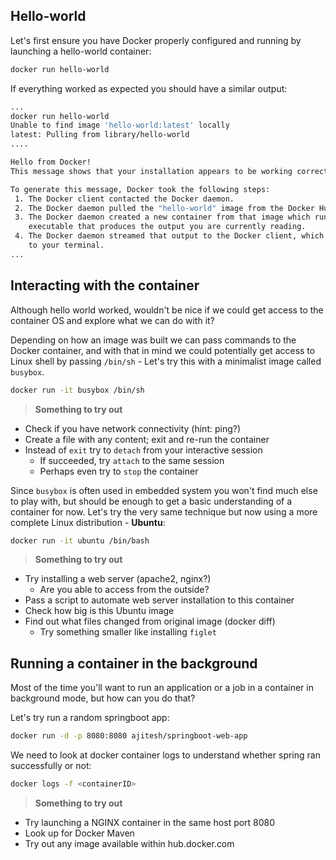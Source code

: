 ## Hello-world

Let's first ensure you have Docker properly configured and running by launching a hello-world container:

```bash
docker run hello-world
```

If everything worked as expected you should have a similar output:

```bash
...
docker run hello-world
Unable to find image 'hello-world:latest' locally
latest: Pulling from library/hello-world
....

Hello from Docker!
This message shows that your installation appears to be working correctly.

To generate this message, Docker took the following steps:
 1. The Docker client contacted the Docker daemon.
 2. The Docker daemon pulled the "hello-world" image from the Docker Hub.
 3. The Docker daemon created a new container from that image which runs the
    executable that produces the output you are currently reading.
 4. The Docker daemon streamed that output to the Docker client, which sent it
    to your terminal.
...
```

## Interacting with the container

Although hello world worked, wouldn't be nice if we could get access to the container OS and explore what we can do with it?

Depending on how an image was built we can pass commands to the Docker container, and with that in mind we could potentially get access to Linux shell by passing `/bin/sh` - Let's try this with a minimalist image called `busybox`.

```bash
docker run -it busybox /bin/sh
```

> **Something to try out**

* Check if you have network connectivity (hint: ping?)
* Create a file with any content; exit and re-run the container
* Instead of `exit` try to `detach` from your interactive session
    - If succeeded, try `attach` to the same session
    - Perhaps even try to `stop` the container

Since `busybox` is often used in embedded system you won't find much else to play with, but should be enough to get a basic understanding of a container for now. Let's try the very same technique but now using a more complete Linux distribution - **Ubuntu**:

```bash
docker run -it ubuntu /bin/bash
```

> **Something to try out**

* Try installing a web server (apache2, nginx?)
    - Are you able to access from the outside?
* Pass a script to automate web server installation to this container
* Check how big is this Ubuntu image
* Find out what files changed from original image (docker diff)
    - Try something smaller like installing `figlet`


## Running a container in the background

Most of the time you'll want to run an application or a job in a container in background mode, but how can you do that?

Let's try run a random springboot app:

```bash
docker run -d -p 8080:8080 ajitesh/springboot-web-app
```

We need to look at docker container logs to understand whether spring ran successfully or not:

```bash
docker logs -f <containerID>
```

> **Something to try out**

* Try launching a NGINX container in the same host port 8080
* Look up for Docker Maven
* Try out any image available within hub.docker.com
